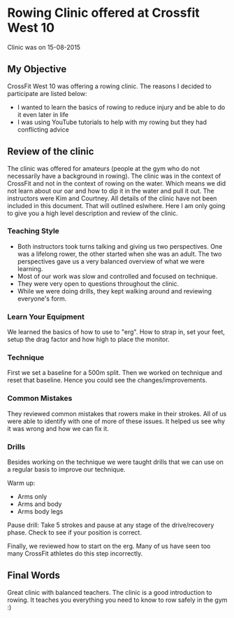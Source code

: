 # Rowing Clinic offered at Crossfit West 10
Clinic was on 15-08-2015

## My Objective ##
CrossFit West 10 was offering a rowing clinic. The reasons I decided to participate are listed below:
* I wanted to learn the basics of rowing to reduce injury and be able to do it even later in life
* I was using YouTube tutorials to help with my rowing but they had conflicting advice

## Review of the clinic ##
The clinic was offered for amateurs (people at the gym who do not necessarily have a background in rowing). The clinic was in the context of CrossFit and not in the context of rowing on the water. Which means we did not learn about our oar and how to dip it in the water and pull it out. The instructors were Kim and Courtney. All details of the clinic have not been included in this document. That will outlined eslwhere. Here I am only going to give you a high level description and review of the clinic.

### Teaching Style ###
* Both instructors took turns talking and giving us two perspectives. One was a lifelong rower, the other started when she was an adult. The two perspectives gave us a very balanced overview of what we were learning.
* Most of our work was slow and controlled and focused on technique.
* They were very open to questions throughout the clinic.
* While we were doing drills, they kept walking around and reviewing everyone's form.

### Learn Your Equipment ###
We learned the basics of how to use to "erg". How to strap in, set your feet, setup the drag factor and how high to place the monitor.

### Technique ###
First we set a baseline for a 500m split. Then we worked on technique and reset that baseline. Hence you could see the changes/improvements.

### Common Mistakes ###
They reviewed common mistakes that rowers make in their strokes. All of us were able to identify with one of more of these issues. It helped us see why it was wrong and how we can fix it.

### Drills ###
Besides working on the technique we were taught drills that we can use on a regular basis to improve our technique.

Warm up:
* Arms only
* Arms and body
* Arms body legs

Pause drill: Take 5 strokes and pause at any stage of the drive/recovery phase. Check to see if your position is correct. 

Finally, we reviewed how to start on the erg. Many of us have seen too many CrossFit athletes do this step incorrectly.


## Final Words ##
Great clinic with balanced teachers.  The clinic is a good introduction to rowing. It teaches you everything you need to know to row safely in the gym :)

